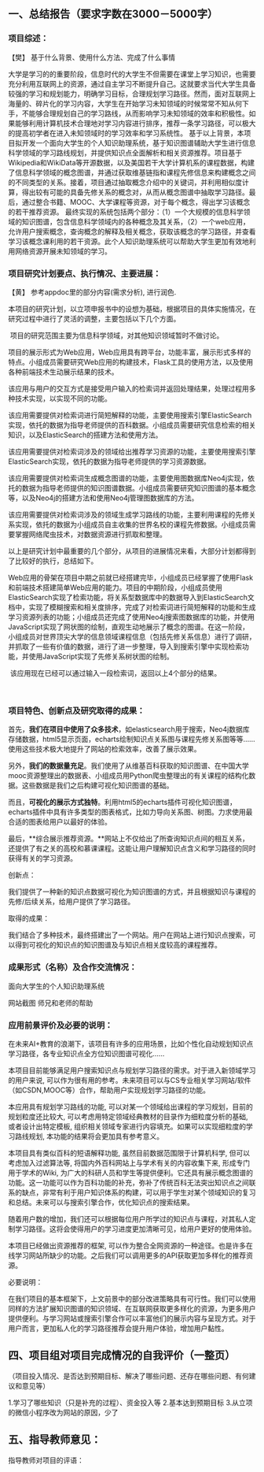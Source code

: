 ## 一、总结报告（要求字数在3000－5000字）

### 项目综述：

【樊】
基于什么背景、使用什么方法、完成了什么事情

大学是学习的的重要阶段，信息时代的大学生不但需要在课堂上学习知识，也需要充分利用互联网上的资源，通过自主学习不断提升自己。这就要求当代大学生具备较强的学习和规划能力，明确学习目标，合理规划学习路径。然而，面对互联网上海量的、碎片化的学习内容，大学生在开始学习未知领域的时候常常不知从何下手，不能够合理规划自己的学习路线，从而影响学习未知领域的效率和积极性。如果能够利用计算机技术合理地对学习内容进行排序，推荐一条学习路径，可以极大的提高初学者在进入未知领域时的学习效率和学习系统性。
基于以上背景，本项目拟开发一个面向大学生的个人知识助理系统，基于知识图谱辅助大学生进行信息科学领域的学习路线规划，并提供知识点全面解析和相关资源推荐。项目基于Wikipedia和WikiData等开源数据，以及美国若干大学计算机系的课程数据，构建了信息科学领域的概念图谱，并通过获取维基链指和课程先修信息来构建概念之间的不同类型的关系。接着，项目通过抽取概念介绍中的关键词，并利用相似度计算，得出较有可能的具备先修关系的概念对，从而从概念图谱中抽取学习路径。最后，通过整合书籍、MOOC、大学课程等资源，对于每个概念，得出学习该概念的若干推荐资源。
最终实现的系统包括两个部分：（1）一个大规模的信息科学领域的知识图谱，包含信息科学领域内的各种概念及其关系，（2）一个web应用，允许用户搜索概念，查询概念的解释及相关概念，获取该概念的学习路径，并查看学习该概念课利用的若干资源。此个人知识助理系统可以帮助大学生更加有效地利用网络资源开展未知领域的学习。


### 项目研究计划要点、执行情况、主要进展：

【黄】
参考appdoc里的部分内容(需求分析), 进行润色. 

​		本项目的研究计划，以立项申报书中的设想为基础，根据项目的具体实施情况，在研究过程中进行了灵活的调整，主要包括以下几个方面。

​		项目的研究范围主要为信息科学领域，对其他知识领域暂时不做讨论。

​		项目的展示形式为Web应用，Web应用具有跨平台，功能丰富，展示形式多样的特点。小组成员需要研究Web应用的构建技术，Flask工具的使用方法，以及使用各种前端技术生动展示结果的技术。

​		该应用与用户的交互方式是接受用户输入的检索词并返回处理结果，处理过程用多种技术实现，以实现不同的功能。

​		该应用需要提供对检索词进行简短解释的功能，主要使用搜索引擎ElasticSearch实现，依托的数据为指导老师提供的百科数据。小组成员需要研究信息检索的相关知识，以及ElasticSearch的搭建方法和使用方法。

​		该应用需要提供对检索词涉及的领域给出推荐学习资源的功能，主要使用搜索引擎ElasticSearch实现，依托的数据为指导老师提供的学习资源数据。

​		该应用需要提供对检索词生成概念图谱的功能，主要使用图数据库Neo4j实现，依托的数据为指导老师提供的知识图谱数据。小组成员需要研究知识图谱的基本概念等，以及Neo4j的搭建方法和使用Neo4j管理图数据库的方法。

​		该应用需要提供对检索词涉及的领域生成学习路线的功能，主要利用课程的先修关系实现，依托的数据为小组成员自主收集的世界名校的课程先修数据。小组成员需要掌握网络爬虫技术，对数据资源进行抓取和整理。

​		以上是研究计划中最重要的几个部分，从项目的进展情况来看，大部分计划都得到了比较好的执行，总结如下。

​		Web应用的骨架在项目中期之前就已经搭建完毕，小组成员已经掌握了使用Flask和前端技术搭建简单Web应用的能力。项目的中期阶段，小组成员使用ElasticSearch实现了检索功能，将关系型数据库中的数据导入到ElasticSearch文档中，实现了模糊搜索和相关度排序，完成了对检索词进行简短解释的功能和生成学习资源列表的功能；小组成员还完成了使用Neo4j搜索图数据库的功能，并使用JavaScript实现了网状图的绘制，直观生动地展示了概念的图谱。在这一阶段，小组成员对世界顶尖大学的信息领域课程信息（包括先修关系信息）进行了调研，并抓取了一些有价值的数据，进行了进一步整理，导入到搜索引擎中实现检索功能，并使用JavaScript实现了先修关系树状图的绘制。

​		该应用现在已经可以通过输入一段检索词，返回以上4个部分的结果。

​		


### 项目特色、创新点及研究取得的成果：

首先，**我们在项目中使用了众多技术**，如elasticsearch用于搜索，Neo4j数据库存储数据，html5显示页面，echarts绘制知识点关系图与课程先修关系图等等……使用这些技术极大地提升了网站的检索效率，改善了展示效果。

另外，**我们的数据量充足**。我们使用了从维基百科获取的知识图谱、在中国大学mooc资源整理出的数据表、小组成员用Python爬虫整理出的有关课程的结构化数据。这些数据是我们之后构建可视化知识图谱的基础。

而且，**可视化的展示方式独特**。利用html5的echarts插件可视化知识图谱，echarts插件中具有许多类型的图表格式，比如力导向关系图、树图。力求使用最合适的图表给用户以最好的体验。

最后，**综合展示推荐资源。**网站上不仅给出了所查询知识点间的相互关系，还提供了有之关的高校和慕课课程。这能让用户理解知识点含义和学习路径的同时获得有关的学习资源。

创新点：

   我们提供了一种新的知识点数据可视化为知识图谱的方式，并且根据知识与课程的先修/后续关系，给用户提供了学习路径。

取得的成果： 

我们结合了多种技术，最终搭建出了一个网站。用户在网站上进行知识点搜索，可以得到可视化的知识点的知识图谱及与知识点相关度较高的课程推荐。



### 成果形式（名称）及合作交流情况：

面向大学生的个人知识助理系统

网站截图
师兄和老师的帮助



### 应用前景评价及必要的说明：

在未来AI+教育的浪潮下，该项目有许多的应用场景，比如个性化自动规划知识点学习路径，各专业知识点全方位知识图谱可视化……

本项目目前能够满足用户搜索知识点与规划学习路径的需求。对于进入新领域学习的用户来说, 可以作为很有用的参考。未来项目可以与CS专业相关学习网站/软件（如CSDN,MOOC等）合作，帮助用户实现规划学习路径的功能。

本应用具有规划学习路线的功能, 可以对某一个领域给出课程的学习规划，目前的规划粒度还比较大, 可以考虑用特定领域经典教材的目录作为细粒度分析的基础, 或者设计出特定模板, 组织相关领域专家进行内容填充。如果可以实现细粒度的学习路线规划, 本功能的结果将会更加具有参考意义。

 

本项目具有类似百科的短语解释功能, 虽然目前数据范围限于计算机科学, 但可以考虑加入过滤算法等, 将国内外百科网站上与学术有关的内容收集下来, 形成专门用于学术的Wiki, 为广大的科研人员和学生等提供便利。它还具有展示概念图谱的功能。这一功能可以作为百科功能的补充，弥补了传统百科无法突出知识点之间联系的缺点，非常有利于用户知识体系的构建，可以用于学生对某个领域知识的复习和总结。未来可以与搜索引擎合作，优化知识点的搜索结果。

随着用户数的增加，我们还可以根据每位用户所学过的知识点与课程，对其私人定制学习路径。这将会使得用户的学习进度更加清晰可见，给用户更好的使用体验。

本项目已经做出资源推荐的框架, 可以作为整合全网资源的一种途径。也是许多在线学习网站所缺少的功能。之后我们可以调用更多的API获取更加多样化的推荐资源。

 

必要说明：

​    在我们项目的基本框架下，上文前景中的部分改进策略具有可行性。我们可以使用同样的方法扩展知识图谱的知识领域、在互联网获取更多样化的资源，为更多用户提供便利。与学习网站或搜索引擎合作可以丰富他们的展示内容与呈现方式。对于用户而言，更加私人化的学习路径推荐会提升用户体验，增加用户黏性。



##  四、项目组对项目完成情况的自我评价（一整页）

（项目投入情况、是否达到预期目标、解决了哪些问题、还存在哪些问题、有何建议和意见等）

1.学习了哪些知识（只是补充的过程）、资金投入等
2.基本达到预期目标
3.从立项的微信小程序改为网站的原因，少了



## 五、指导教师意见：

指导教师对项目的评语：





